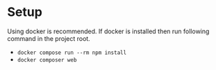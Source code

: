 # Setup

Using docker is recommended. If docker is installed then run following command in the project root.
- ```docker compose run --rm npm install```
- ```docker composer web```
